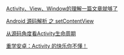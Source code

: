 [Activity、View、Window的理解一篇文章就够了](https://juejin.im/entry/596329686fb9a06bc903b6fd)

[Android 源码解析 之 setContentView](https://blog.csdn.net/lmj623565791/article/details/41894125)

[从源码角度看Activity生命周期](http://navyblue.top/2017/11/05/%E4%BB%8E%E6%BA%90%E7%A0%81%E8%A7%92%E5%BA%A6%E7%9C%8BActivity%E7%94%9F%E5%91%BD%E5%91%A8%E6%9C%9F/)

[重学安卓：Activity 的快乐你不懂！](https://juejin.im/post/5ce651d4f265da1bb13f0a5b)